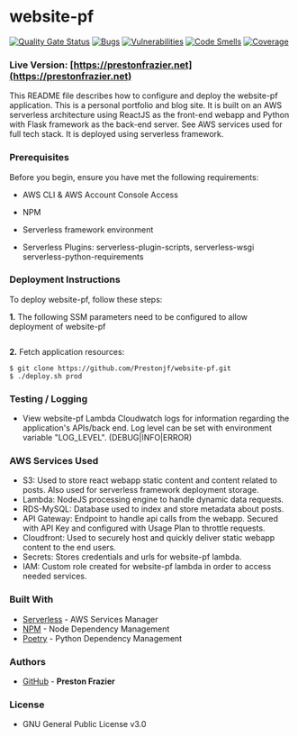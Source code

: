 # website-pf
[![Quality Gate Status](https://sonarcloud.io/api/project_badges/measure?project=Prestonjf_website-pf&metric=alert_status)](https://sonarcloud.io/dashboard?id=Prestonjf_website-pf)
[![Bugs](https://sonarcloud.io/api/project_badges/measure?project=Prestonjf_website-pf&metric=bugs)](https://sonarcloud.io/dashboard?id=Prestonjf_website-pf)
[![Vulnerabilities](https://sonarcloud.io/api/project_badges/measure?project=Prestonjf_website-pf&metric=vulnerabilities)](https://sonarcloud.io/dashboard?id=Prestonjf_website-pf)
[![Code Smells](https://sonarcloud.io/api/project_badges/measure?project=Prestonjf_website-pf&metric=code_smells)](https://sonarcloud.io/dashboard?id=Prestonjf_website-pf)
[![Coverage](https://sonarcloud.io/api/project_badges/measure?project=Prestonjf_website-pf&metric=coverage)](https://sonarcloud.io/dashboard?id=Prestonjf_website-pf)


### Live Version: [https://prestonfrazier.net](https://prestonfrazier.net)

This README file describes how to configure and deploy the website-pf application. This is a personal portfolio and blog site. It is built on an AWS serverless architecture using ReactJS as the front-end webapp and Python with Flask framework as the back-end server. See AWS services used for full tech stack. It is deployed using serverless framework.

### Prerequisites
Before you begin, ensure you have met the following requirements:

- 	AWS CLI & AWS Account Console Access

-   NPM

- 	Serverless framework environment

- 	Serverless Plugins: serverless-plugin-scripts, serverless-wsgi serverless-python-requirements


### Deployment Instructions
To deploy website-pf, follow these steps:

**1\.** The following SSM parameters need to be configured to allow deployment of website-pf

```

```


**2\.** Fetch application resources:

```
$ git clone https://github.com/Prestonjf/website-pf.git
$ ./deploy.sh prod
```

### Testing / Logging

* View website-pf Lambda Cloudwatch logs for information regarding the application's APIs/back end. Log level can be set with environment variable "LOG_LEVEL". (DEBUG|INFO|ERROR)

### AWS Services Used
- S3: Used to store react webapp static content and content related to posts. Also used for serverless framework deployment storage.
- Lambda: NodeJS processing engine to handle dynamic data requests.
- RDS-MySQL: Database used to index and store metadata about posts.
- API Gateway: Endpoint to handle api calls from the webapp. Secured with API Key and configured with Usage Plan to throttle requests.
- Cloudfront: Used to securely host and quickly deliver static webapp content to the end users.
- Secrets: Stores credentials and urls for website-pf lambda.
- IAM: Custom role created for website-pf lambda in order to access needed services.

### Built With

* [Serverless](https://serverless.com/) - AWS Services Manager
* [NPM](https://www.npmjs.com/) - Node Dependency Management
* [Poetry](https://python-poetry.org/) - Python Dependency Management

### Authors

* [GitHub](https://github.com/Prestonjf) - **Preston Frazier**

### License
* GNU General Public License v3.0
